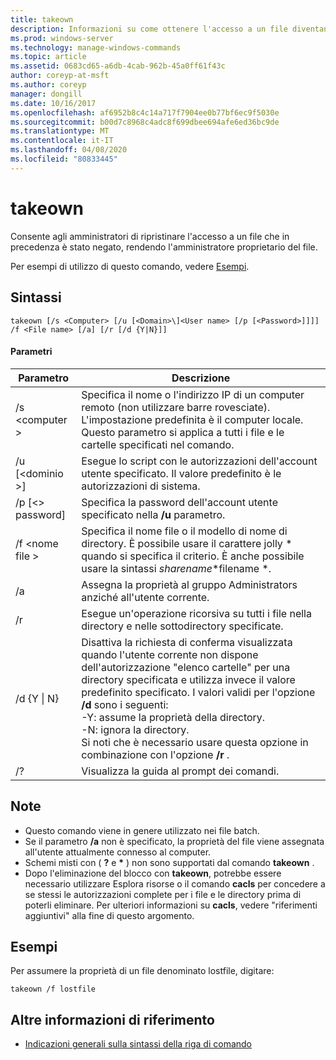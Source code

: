 ```yaml
---
title: takeown
description: Informazioni su come ottenere l'accesso a un file diventando il proprietario del file.
ms.prod: windows-server
ms.technology: manage-windows-commands
ms.topic: article
ms.assetid: 0683cd65-a6db-4cab-962b-45a0ff61f43c
author: coreyp-at-msft
ms.author: coreyp
manager: dongill
ms.date: 10/16/2017
ms.openlocfilehash: af6952b8c4c14a717f7904ee0b77bf6ec9f5030e
ms.sourcegitcommit: b00d7c8968c4adc8f699dbee694afe6ed36bc9de
ms.translationtype: MT
ms.contentlocale: it-IT
ms.lasthandoff: 04/08/2020
ms.locfileid: "80833445"
---
```

# <a name="takeown"></a>takeown

Consente agli amministratori di ripristinare l'accesso a un file che in precedenza è stato negato, rendendo l'amministratore proprietario del file.

Per esempi di utilizzo di questo comando, vedere [Esempi](#BKMK_examples).

## <a name="syntax"></a>Sintassi

```
takeown [/s <Computer> [/u [<Domain>\]<User name> [/p [<Password>]]]] /f <File name> [/a] [/r [/d {Y|N}]]
```

#### <a name="parameters"></a>Parametri

|Parametro|Descrizione|
|---------|-----------|
|/s \<computer >|Specifica il nome o l'indirizzo IP di un computer remoto (non utilizzare barre rovesciate). L'impostazione predefinita è il computer locale. Questo parametro si applica a tutti i file e le cartelle specificati nel comando.|
|/u [\<dominio >\]<User name>|Esegue lo script con le autorizzazioni dell'account utente specificato. Il valore predefinito è le autorizzazioni di sistema.|
|/p [\<> password]|Specifica la password dell'account utente specificato nella **/u** parametro.|
|/f \<nome file >|Specifica il nome file o il modello di nome di directory. È possibile usare il carattere jolly * quando si specifica il criterio. È anche possibile usare la sintassi *sharename*\*filename *.|
|/a|Assegna la proprietà al gruppo Administrators anziché all'utente corrente.|
|/r|Esegue un'operazione ricorsiva su tutti i file nella directory e nelle sottodirectory specificate.|
|/d {Y \| N}|Disattiva la richiesta di conferma visualizzata quando l'utente corrente non dispone dell'autorizzazione "elenco cartelle" per una directory specificata e utilizza invece il valore predefinito specificato. I valori validi per l'opzione **/d** sono i seguenti:</br>-Y: assume la proprietà della directory.</br>-N: ignora la directory.</br>Si noti che è necessario usare questa opzione in combinazione con l'opzione **/r** .|
|/?|Visualizza la guida al prompt dei comandi.|

## <a name="remarks"></a>Note

-   Questo comando viene in genere utilizzato nei file batch.
-   Se il parametro **/a** non è specificato, la proprietà del file viene assegnata all'utente attualmente connesso al computer.
-   Schemi misti con ( **?** e **&#42;** ) non sono supportati dal comando **takeown** .
-   Dopo l'eliminazione del blocco con **takeown**, potrebbe essere necessario utilizzare Esplora risorse o il comando **cacls** per concedere a se stessi le autorizzazioni complete per i file e le directory prima di poterli eliminare. Per ulteriori informazioni su **cacls**, vedere "riferimenti aggiuntivi" alla fine di questo argomento.

## <a name="examples"></a><a name="BKMK_examples"></a>Esempi

Per assumere la proprietà di un file denominato lostfile, digitare:
```
takeown /f lostfile
```

## <a name="additional-references"></a>Altre informazioni di riferimento

- [Indicazioni generali sulla sintassi della riga di comando](command-line-syntax-key.md)